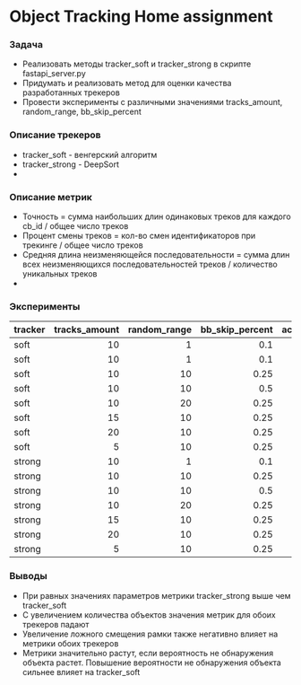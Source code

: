 # Object Tracking Home assignment

### Задача
- Реализовать методы tracker_soft и tracker_strong в скрипте fastapi_server.py
- Придумать и реализовать метод для оценки качества разработанных трекеров
- Провести эксперименты с различными значениями tracks_amount, random_range, bb_skip_percent

### Описание трекеров
- tracker_soft - венгерский алгоритм
- tracker_strong - DeepSort
- 
### Описание метрик
- Точность = сумма наибольших длин одинаковых треков для каждого cb_id / общее число треков
- Процент смены треков = кол-во смен идентификаторов при трекинге / общее число треков
- Средняя длина неизменяющейся последовательности = сумма длин всех неизменяющихся последовательностей треков / количество уникальных треков
- 
### Эксперименты
| tracker   |   tracks_amount |   random_range |   bb_skip_percent |   accuracy |   change_percentage |   average_seq_length |
|:----------|----------------:|---------------:|------------------:|-----------:|--------------------:|---------------------:|
| soft      |              10 |              1 |              0.1  |       28.7 |                49.7 |                  2   |
| soft      |              10 |              1 |              0.1  |       69.2 |                20.1 |                  4.5 |
| soft      |              10 |             10 |              0.25 |       12.4 |                75.7 |                  1.3 |
| soft      |              10 |             10 |              0.5  |       11.4 |                87.4 |                  1.1 |
| soft      |              10 |             20 |              0.25 |       14.7 |                74.4 |                  1.3 |
| soft      |              15 |             10 |              0.25 |       11.9 |                81.2 |                  1.2 |
| soft      |              20 |             10 |              0.25 |        9.7 |                84.8 |                  1.2 |
| soft      |               5 |             10 |              0.25 |       25.6 |                56.7 |                  1.7 |
| strong    |              10 |              1 |              0.1  |       70.7 |                18.5 |                  4.8 |
| strong    |              10 |             10 |              0.25 |       53.8 |                25.6 |                  3.5 |
| strong    |              10 |             10 |              0.5  |       29.6 |                48.6 |                  1.9 |
| strong    |              10 |             20 |              0.25 |       37.1 |                44.8 |                  2.1 |
| strong    |              15 |             10 |              0.25 |       54.4 |                28.7 |                  3.2 |
| strong    |              20 |             10 |              0.25 |       43.9 |                33.5 |                  2.8 |
| strong    |               5 |             10 |              0.25 |       41.6 |                27.5 |                  3.3 |

### Выводы
- При равных значениях параметров метрики tracker_strong выше чем tracker_soft
- С увеличением количества объектов значения метрик для обоих трекеров падают
- Увеличение ложного смещения рамки также негативно влияет на метрики обоих трекеров
- Метрики значительно растут, если вероятность не обнаружения объекта растет. Повышение вероятности не обнаружения объекта сильнее влияет на tracker_soft
